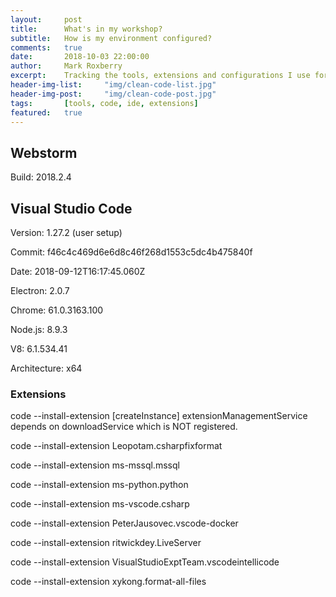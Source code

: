 ```yaml
---
layout:     post
title:      What's in my workshop?
subtitle:   How is my environment configured?
comments:   true
date:       2018-10-03 22:00:00
author:     Mark Roxberry
excerpt:    Tracking the tools, extensions and configurations I use for software/hardware development, development/operations and security.
header-img-list:     "img/clean-code-list.jpg"
header-img-post:     "img/clean-code-post.jpg"
tags:       [tools, code, ide, extensions]
featured:   true
---
```


## Webstorm

Build: 2018.2.4


## Visual Studio Code 

Version: 1.27.2 (user setup)

Commit: f46c4c469d6e6d8c46f268d1553c5dc4b475840f

Date: 2018-09-12T16:17:45.060Z

Electron: 2.0.7

Chrome: 61.0.3163.100

Node.js: 8.9.3

V8: 6.1.534.41

Architecture: x64

### Extensions

code --install-extension [createInstance] extensionManagementService depends on downloadService which is NOT registered.

code --install-extension Leopotam.csharpfixformat

code --install-extension ms-mssql.mssql

code --install-extension ms-python.python

code --install-extension ms-vscode.csharp

code --install-extension PeterJausovec.vscode-docker

code --install-extension ritwickdey.LiveServer

code --install-extension VisualStudioExptTeam.vscodeintellicode

code --install-extension xykong.format-all-files